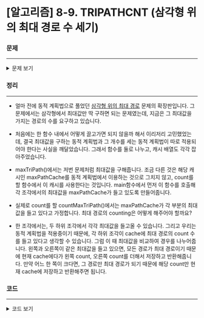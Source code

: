 # [알고리즘] 8-9. TRIPATHCNT (삼각형 위의 최대 경로 수 세기)

### 문제
___

<details>
<summary>문제 보기</summary>

[Algospot Link : TRIPATHCNT](https://algospot.com/judge/problem/read/TRIPATHCNT)  

**문제**  
```
9
5 7
1 3 2
3 5 5 6
```

위 형태와 같이 삼각형 모양으로 배치된 자연수들이 있습니다. 맨 위의 숫자에서 시작해, 한 번에 한 칸씩 아래로 내려가 맨 아래 줄로 내려가는 경로를 만들려고 합니다. 경로는 아래 줄로 내려갈 때마다 바로 아래 숫자, 혹은 오른쪽 아래 숫자로 내려갈 수 있습니다.  

이 때 숫자의 합이 가장 큰 경로는 하나가 아니라 여러 개일 수 있습니다. 예를 들어 위 삼각형에서는 `{9, 7, 2, 6}`과 `{9, 7, 3, 5}`의 합이 모두 최대인 24이고, `{9, 7, 3, 5}`는 두 번 등장하거든요.  

삼각형이 주어질 때 최대 경로의 수를 세는 프로그램을 작성하세요.  

**입력**  

입력의 첫 줄에는 테스트 케이스의 수 `C(C <= 50)`가 주어집니다. 각 테스트 케이스의 첫 줄에는 삼각형의 크기 `n(2 <= n <= 100)`이 주어지고, 그 후 n줄에는 각 1개 ~ n개의 숫자로 삼각형 각 가로줄에 있는 숫자가 왼쪽부터 주어집니다. 각 숫자는 1 이상 100000 이하의 자연수입니다.  

**출력**  

각 테스트 케이스마다 한 줄에 최대 경로의 수를 출력합니다. 경로의 수는 230 이하라고 가정해도 좋습니다.  

**예제 입력**  
```
2
4
1
1 1 
1 1 1 
1 1 1 1 
4
9
5 7
1 3 2
3 5 5 6
```

**예제 출력**
```
8
3
```
</details>

### 정리
___
- 얼마 전에 동적 계획법으로 풀었던 [삼각형 위의 최대 경로](https://wbluke.com/blog/2019/01/12/8-3.TRIANGLEPATH/) 문제의 확장판입니다. 그 문제에서는 삼각형에서 최대값만 딱 구하면 되는 문제였는데, 지금은 그 최대값을 가지는 경로의 수를 요구하고 있습니다.  

- 처음에는 한 함수 내에서 어떻게 끌고가면 되지 않을까 해서 이리저리 고민했었는데, 결국 최대값을 구하는 동적 계획법과 그 개수를 세는 동적 계획법이 따로 적용되어야 한다는 사실을 깨달았습니다. 그래서 함수를 둘로 나누고, 캐시 배열도 각각 잡아주었습니다.  

- maxTriPath()에서는 저번 문제처럼 최대값을 구해줍니다. 조금 다른 것은 해당 캐시인 maxPathCache를 동적 계획법에서 이용하는 것으로 그치지 않고, count를 할 함수에서 이 캐시를 사용한다는 것입니다. main함수에서 먼저 이 함수를 호출해 각 조각에서의 최대값을 maxPathCache가 들고 있도록 만들어줍니다.  

- 실제로 count를 할 countMaxTriPath()에서는 maxPathCache가 각 부분의 최대값을 들고 있다고 가정합니다. 최대 경로의 counting은 어떻게 해주어야 할까요?  

- 한 조각에서는, 두 하위 조각에서 각각 최대값을 들고올 수 있습니다. 그리고 우리는 동적 계획법을 적용중이기 때문에, 각 하위 조각이 cache에 최대 경로의 count 수를 들고 있다고 생각할 수 있습니다. 그럼 이 때 최대값을 비교하여 경우를 나누어줍니다. 왼쪽과 오른쪽이 같은 최대값을 들고 있으면, 모든 경로가 최대 경로이기 때문에 현재 cache에다가 왼쪽 count, 오른쪽 count를 더해서 저장하고 반환해줍니다. 만약 어느 한 쪽이 크다면, 그 경로만 최대 경로가 되기 때문에 해당 count만 현재 cache에 저장하고 반환해주면 됩니다.  

### 코드
___

<details>
<summary>코드 보기</summary>

[Github Link](https://github.com/wbluke/Algorithm_PS/blob/master/src/CH08_3/TRIPATHCNT.java)

```java
/* TRIPATHCNT.java */

import java.util.*;

public class TRIPATHCNT {

    private int[][] numTriangle;
    private int[][] maxPathCache;
    private int[][] cache;
    private int n;

    public int maxTriPath(int row, int col) {
        if (row >= n) return 0;

        // memoization
        if (maxPathCache[row][col] != -1) return maxPathCache[row][col];

        int ret = numTriangle[row][col];
        ret += Math.max(maxTriPath(row + 1, col), maxTriPath(row + 1, col + 1));

        maxPathCache[row][col] = ret;

        return ret;
    }

    public int countMaxTriPath(int row, int col) {

        if (row == n - 1) return 1;

        // memoization
        if (cache[row][col] != -1) return cache[row][col];

        int leftPath = maxPathCache[row + 1][col];
        int rightPath = maxPathCache[row + 1][col + 1];

        int ret = 0;

        int leftCount = countMaxTriPath(row + 1, col);
        int rightCount = countMaxTriPath(row + 1, col + 1);

        if (leftPath == rightPath) {
            ret = leftCount + rightCount;
        }else if (leftPath > rightPath) {
            ret = leftCount;
        }else {
            ret = rightCount;
        }

        cache[row][col] = ret;

        return ret;
    }

    public static void main(String[] args) {
        TRIPATHCNT tripathcnt = new TRIPATHCNT();
        Scanner scan = new Scanner(System.in);

        tripathcnt.numTriangle = new int[100][100];
        tripathcnt.maxPathCache = new int[100][100];
        tripathcnt.cache = new int[100][100];

        int loop = scan.nextInt();
        while(loop-- > 0) {
            // arr init
            for (int[] arr : tripathcnt.numTriangle) {
                Arrays.fill(arr, -1);
            }
            for (int[] arr : tripathcnt.maxPathCache) {
                Arrays.fill(arr, -1);
            }
            for (int[] arr : tripathcnt.cache) {
                Arrays.fill(arr, -1);
            }

            tripathcnt.n = scan.nextInt();
            for (int i = 0; i < tripathcnt.n; i++) {
                for (int j = 0; j <= i; j++) {
                    tripathcnt.numTriangle[i][j] = scan.nextInt();
                }
            }
            tripathcnt.maxTriPath(0, 0);
            System.out.println(tripathcnt.countMaxTriPath(0, 0));
        }

    }
}

```
</details>
